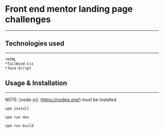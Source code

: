 # Front end mentor landing page challenges

---

## Technologies used

---

    *HTML
    *TailWind-Css
    *Java-Script

## Usage & Installation

---

NOTE: [node-js]: (https://nodejs.org/) must be installed

```
npm install

npm run dev

npm run build

```
